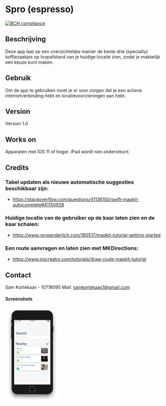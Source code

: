 # Spro (espresso)

[![BCH compliance](https://bettercodehub.com/edge/badge/skrtks/spro?branch=master)](https://bettercodehub.com/)

## Beschrijving

Deze app laat op een overzichtelijke manier de beste drie (specialty) koffiezaakjes op loopafstand van je huidige locatie zien, zodat je makkelijk een keuze kunt maken. 

## Gebruik
Om de app te gebruiken moet je er voor zorgen dat je een actieve internetverbinding hebt en locatievoorzieningen aan hebt. 

## Version 
Version 1.0

## Works on
Apparaten met IOS 11 of hoger. iPad wordt niet ondersteunt. 

## Credits
### Tabel updaten als nieuwe automatische suggesties beschikbaar zijn: 
- https://stackoverflow.com/questions/41136150/swift-mapkit-autocomplete#41150928
### Huidige locatie van de gebruiker op de kaar laten zien en de kaar schalen:
- https://www.raywenderlich.com/160517/mapkit-tutorial-getting-started
### Een route aanvragen en laten zien met MKDirections:
- https://www.ioscreator.com/tutorials/draw-route-mapkit-tutorial

## Contact

Sam Kortekaas - 10718095
Mail: samkortekaas1@gmail.com

#### Screenshots

<img src="doc/HomeScreen.png" alt="Home Screen" height="300">
